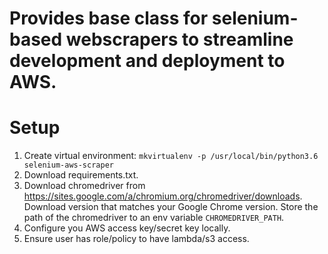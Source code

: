 # Provides base class for selenium-based webscrapers to streamline development and deployment to AWS.

# Setup
  1. Create virtual environment: `mkvirtualenv -p /usr/local/bin/python3.6 selenium-aws-scraper`
  2. Download requirements.txt.
  3. Download chromedriver from https://sites.google.com/a/chromium.org/chromedriver/downloads. Download version that matches your Google Chrome version. Store the path of the chromedriver to an env variable `CHROMEDRIVER_PATH`.
  4. Configure you AWS access key/secret key locally.
  4. Ensure user has role/policy to have lambda/s3 access.